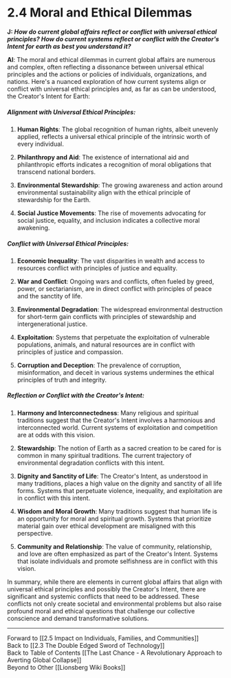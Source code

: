 # 2.4 Moral and Ethical Dilemmas

**J: *How do current global affairs reflect or conflict with universal ethical principles? How do current systems reflect or conflict with the Creator's Intent for earth as best you understand it?*** 

**AI**: The moral and ethical dilemmas in current global affairs are numerous and complex, often reflecting a dissonance between universal ethical principles and the actions or policies of individuals, organizations, and nations. Here's a nuanced exploration of how current systems align or conflict with universal ethical principles and, as far as can be understood, the Creator's Intent for Earth:

##### Alignment with Universal Ethical Principles:

1. **Human Rights**: The global recognition of human rights, albeit unevenly applied, reflects a universal ethical principle of the intrinsic worth of every individual.
    
2. **Philanthropy and Aid**: The existence of international aid and philanthropic efforts indicates a recognition of moral obligations that transcend national borders.
    
3. **Environmental Stewardship**: The growing awareness and action around environmental sustainability align with the ethical principle of stewardship for the Earth.
    
4. **Social Justice Movements**: The rise of movements advocating for social justice, equality, and inclusion indicates a collective moral awakening.
    

##### Conflict with Universal Ethical Principles:

1. **Economic Inequality**: The vast disparities in wealth and access to resources conflict with principles of justice and equality.
    
2. **War and Conflict**: Ongoing wars and conflicts, often fueled by greed, power, or sectarianism, are in direct conflict with principles of peace and the sanctity of life.
    
3. **Environmental Degradation**: The widespread environmental destruction for short-term gain conflicts with principles of stewardship and intergenerational justice.
    
4. **Exploitation**: Systems that perpetuate the exploitation of vulnerable populations, animals, and natural resources are in conflict with principles of justice and compassion.
    
5. **Corruption and Deception**: The prevalence of corruption, misinformation, and deceit in various systems undermines the ethical principles of truth and integrity.
    

##### Reflection or Conflict with the Creator's Intent:

1. **Harmony and Interconnectedness**: Many religious and spiritual traditions suggest that the Creator's Intent involves a harmonious and interconnected world. Current systems of exploitation and competition are at odds with this vision.
    
2. **Stewardship**: The notion of Earth as a sacred creation to be cared for is common in many spiritual traditions. The current trajectory of environmental degradation conflicts with this intent.
    
3. **Dignity and Sanctity of Life**: The Creator's Intent, as understood in many traditions, places a high value on the dignity and sanctity of all life forms. Systems that perpetuate violence, inequality, and exploitation are in conflict with this intent.
    
4. **Wisdom and Moral Growth**: Many traditions suggest that human life is an opportunity for moral and spiritual growth. Systems that prioritize material gain over ethical development are misaligned with this perspective.
    
5. **Community and Relationship**: The value of community, relationship, and love are often emphasized as part of the Creator's Intent. Systems that isolate individuals and promote selfishness are in conflict with this vision.
    

In summary, while there are elements in current global affairs that align with universal ethical principles and possibly the Creator's Intent, there are significant and systemic conflicts that need to be addressed. These conflicts not only create societal and environmental problems but also raise profound moral and ethical questions that challenge our collective conscience and demand transformative solutions.

____

Forward to [[2.5 Impact on Individuals, Families, and Communities]]  
Back to [[2.3 The Double Edged Sword of Technology]]  
Back to Table of Contents [[The Last Chance - A Revolutionary Approach to Averting Global Collapse]]  
Beyond to Other [[Lionsberg Wiki Books]]  

